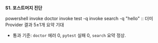 **S1. 포스트머지 진단**

powershell
invoke doctor
invoke test -q
invoke search -q "hello"   :: 더미 Provider 결과 5±1개 요약 기대

* 통과 기준: `doctor` 에러 0, `pytest` 실패 0, `search` 요약 정상.